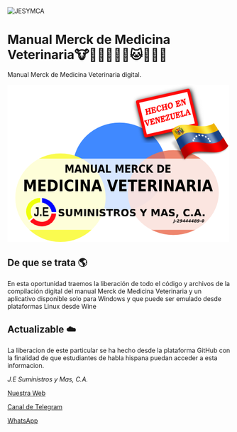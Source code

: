 ![JESYMCA](http://www.jesuministrosymas.com.ve/LOGO.png)

# Manual Merck de Medicina Veterinaria:cow::ram::water_buffalo::pig::rooster::dog::cat::horse::rabbit::wolf:

Manual Merck de Medicina Veterinaria digital.

![Portada](media/imagen/popup/VENTANA_SEGURIDAD_3.png?raw=true "Portada")


## De que se trata :earth_americas:

En esta oportunidad traemos la liberación de todo el código y archivos de la compilación digital del manual Merck de Medicina Veterinaria y un aplicativo disponible solo para Windows y que puede ser emulado desde plataformas Linux desde Wine

## Actualizable :cloud:

La liberacion de este particular se ha hecho desde la plataforma GitHub con la finalidad de que estudiantes de habla hispana puedan acceder a esta informacion.







_J.E Suministros y Mas, C.A._

[Nuestra Web](http://www.jesuministrosymas.com.ve/)

[Canal de Telegram](https://t.me/jesuministrosymas_canal)

[WhatsApp](http://bit.ly/GitHub_General)
